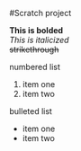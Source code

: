 #Scratch project

**This is bolded** <br>
*This is italicized* <br>
~~strikethrough~~ <br>

numbered list
1. item one
2. item two

bulleted list
* item one 
* item two
